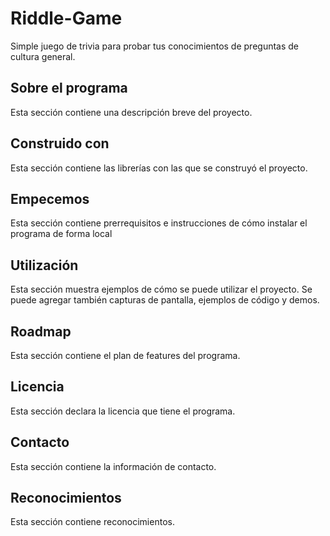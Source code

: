 # Riddle-Game
Simple juego de trivia para probar tus conocimientos de preguntas de cultura general.

## Sobre el programa
Esta sección contiene una descripción breve del proyecto.

## Construido con
Esta sección contiene las librerías con las que se construyó el proyecto.

## Empecemos
Esta sección contiene prerrequisitos e instrucciones de cómo instalar el programa de forma local

## Utilización
Esta sección muestra ejemplos de cómo se puede utilizar el proyecto. Se puede agregar también capturas de pantalla, ejemplos de código y demos.

## Roadmap
Esta sección contiene el plan de features del programa.

## Licencia
Esta sección declara la licencia que tiene el programa.

## Contacto
Esta sección contiene la información de contacto.

## Reconocimientos
Esta sección contiene reconocimientos.
